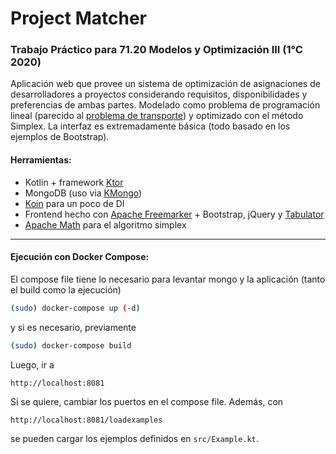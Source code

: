 # Project Matcher
### Trabajo Práctico para 71.20 Modelos y Optimización III (1°C 2020)
Aplicación web que provee un sistema de optimización de asignaciones de desarrolladores a proyectos considerando requisitos, disponibilidades y preferencias de ambas partes.
Modelado como problema de programación lineal (parecido al [problema de transporte](https://es.wikipedia.org/wiki/Problema_de_transporte)) y optimizado con el método Simplex.
La interfaz es extremadamente básica (todo basado en los ejemplos de Bootstrap).

#### Herramientas:
- Kotlin + framework [Ktor](https://ktor.io/)
- MongoDB (uso via [KMongo](https://litote.org/kmongo/))
- [Koin] para un poco de DI
- Frontend hecho con [Apache Freemarker] + Bootstrap, jQuery y [Tabulator]
- [Apache Math] para el algoritmo simplex

[Koin]: https://insert-koin.io/
[Apache Math]: https://commons.apache.org/proper/commons-math/
[Apache Freemarker]: https://freemarker.apache.org/
[Tabulator]: http://tabulator.info/
---
#### Ejecución con Docker Compose:
El compose file tiene lo necesario para levantar mongo y la aplicación (tanto el build como la ejecución)
```sh
(sudo) docker-compose up (-d)
```
y si es necesario, previamente
```sh
(sudo) docker-compose build
```
Luego, ir a
```
http://localhost:8081
```
Si se quiere, cambiar los puertos en el compose file.
Además, con
```
http://localhost:8081/loadexamples
```
se pueden cargar los ejemplos definidos en `src/Example.kt`.
